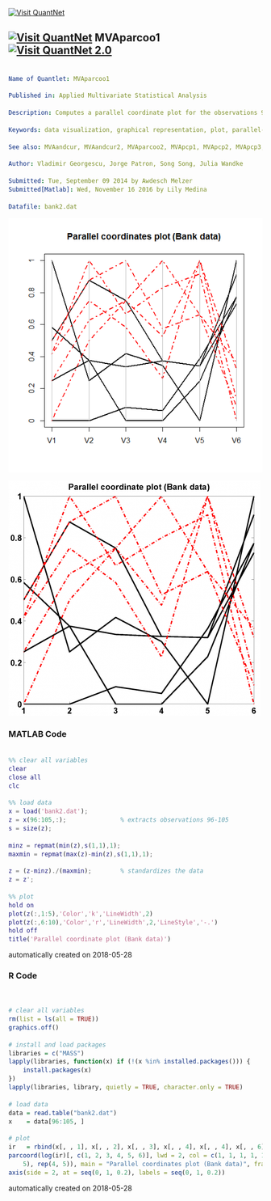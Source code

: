 [<img src="https://github.com/QuantLet/Styleguide-and-FAQ/blob/master/pictures/banner.png" width="888" alt="Visit QuantNet">](http://quantlet.de/)

## [<img src="https://github.com/QuantLet/Styleguide-and-FAQ/blob/master/pictures/qloqo.png" alt="Visit QuantNet">](http://quantlet.de/) **MVAparcoo1** [<img src="https://github.com/QuantLet/Styleguide-and-FAQ/blob/master/pictures/QN2.png" width="60" alt="Visit QuantNet 2.0">](http://quantlet.de/)

```yaml

Name of Quantlet: MVAparcoo1

Published in: Applied Multivariate Statistical Analysis

Description: Computes a parallel coordinate plot for the observations 96-105 of the Swiss bank notes data.

Keywords: data visualization, graphical representation, plot, parallel-coordinates-plot, scaling, financial

See also: MVAandcur, MVAandcur2, MVAparcoo2, MVApcp1, MVApcp2, MVApcp3, MVApcp4, MVApcp5, MVApcp7, MVApcphousing

Author: Vladimir Georgescu, Jorge Patron, Song Song, Julia Wandke

Submitted: Tue, September 09 2014 by Awdesch Melzer
Submitted[Matlab]: Wed, November 16 2016 by Lily Medina

Datafile: bank2.dat

```

![Picture1](MVAparcoo1_1.png)

![Picture2](MVAparcoo1_matlab.png)

### MATLAB Code
```matlab

%% clear all variables
clear
close all
clc

%% load data
x = load('bank2.dat');
z = x(96:105,:);               % extracts observations 96-105
s = size(z);

minz = repmat(min(z),s(1,1),1);
maxmin = repmat(max(z)-min(z),s(1,1),1);

z = (z-minz)./(maxmin);        % standardizes the data
z = z';

%% plot
hold on
plot(z(:,1:5),'Color','k','LineWidth',2)
plot(z(:,6:10),'Color','r','LineWidth',2,'LineStyle','-.')
hold off
title('Parallel coordinate plot (Bank data)')
```

automatically created on 2018-05-28

### R Code
```r


# clear all variables
rm(list = ls(all = TRUE))
graphics.off()

# install and load packages
libraries = c("MASS")
lapply(libraries, function(x) if (!(x %in% installed.packages())) {
    install.packages(x)
})
lapply(libraries, library, quietly = TRUE, character.only = TRUE)

# load data
data = read.table("bank2.dat")
x    = data[96:105, ]

# plot
ir   = rbind(x[, , 1], x[, , 2], x[, , 3], x[, , 4], x[, , 4], x[, , 6])
parcoord(log(ir)[, c(1, 2, 3, 4, 5, 6)], lwd = 2, col = c(1, 1, 1, 1, 1, 2, 2, 2, 2, 2), lty = c(rep(1, 
    5), rep(4, 5)), main = "Parallel coordinates plot (Bank data)", frame = TRUE)
axis(side = 2, at = seq(0, 1, 0.2), labels = seq(0, 1, 0.2))

```

automatically created on 2018-05-28